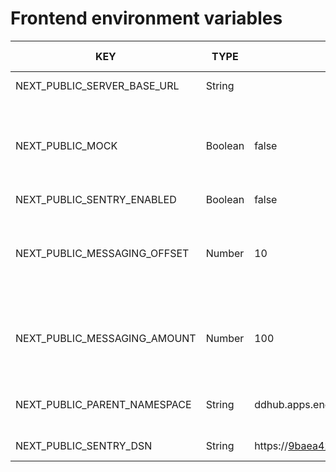 # Frontend environment variables
| KEY                         	             | TYPE             	 | DEFAULT VALUE 	                                                                     | ALLOWED VALUES 	              | DESCRIPTION                                                                 	     | DEPENDENCY KEY 	 |
|-------------------------------------------|--------------------|-------------------------------------------------------------------------------------|-------------------------------|-----------------------------------------------------------------------------------|------------------|
| NEXT_PUBLIC_SERVER_BASE_URL 	             | String 	           | 	                                                                                   | Any string (URL)	             | 	                                                                                 | 	                |
| NEXT_PUBLIC_MOCK            	             | Boolean          	 | false         	                                                                     | Boolean        	              | Should mock DDHUB Client GW server. Use this only for development purposes.	      | 	                |
| NEXT_PUBLIC_SENTRY_ENABLED                | Boolean          	 | false         	                                                                     | Boolean        	              | 	                                                                                 | 	                |
| NEXT_PUBLIC_MESSAGING_OFFSET            	 | Number          	  | 10         	                                                                        | Any positive integer        	 | Minutes to be deducted from current datetime. Used in File Download get message.	 | 	                |
| NEXT_PUBLIC_MESSAGING_AMOUNT            	 | Number          	  | 100         	                                                                       | Any positive integer        	 | Amount of messages to retrieve. Used in File Download get message.	               | 	                |
| NEXT_PUBLIC_PARENT_NAMESPACE            	 | String          	  | ddhub.apps.energyweb.iam.ewc         	                                              | Any string        	           | Default namespace for enrolment configuration                                     | 	                |
| NEXT_PUBLIC_SENTRY_DSN            	       | String          	  | https://9baea420fdd34148b27363b41f646da9@o517012.ingest.sentry.io/5938887         	 | Any string (URL)       	      |                                                                                   | 	                |

